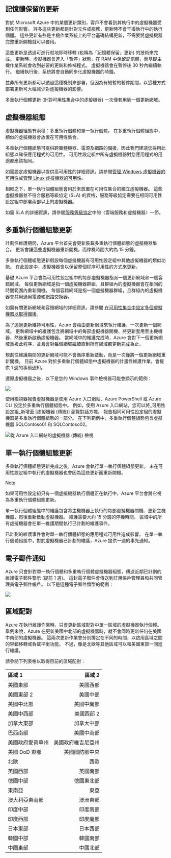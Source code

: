 

## <a name="memory-preserving-updates"></a>記憶體保留的更新
對於 Microsoft Azure 中的某個更新類別，客戶不會看到其執行中的虛擬機器受到任何影響。 許多這些更新都是針對元件或服務，更新時不會干擾執行中的執行個體。 這些更新有些是主機作業系統上的平台基礎結構更新，不需要將虛擬機器完整重新開機就可以套用。

這些更新是透過可進行就地即時移轉 (也稱為「記憶體保留」更新) 的技術來完成。 更新時，虛擬機器會進入「暫停」狀態，在 RAM 中保留記憶體，而基礎主機作業系統會收到必要的更新和修補程式。 虛擬機器會在暫停後 30 秒內繼續執行。 繼續執行後，系統將會自動同步化虛擬機器的時鐘。

並非所有更新都可以透過這種機制來部署，但因為有短暫的暫停期間，以這種方式部署更新可大幅減少對虛擬機器的影響。

多重執行個體更新 (針對可用性集合中的虛擬機器) 一次僅套用到一個更新網域。  

## <a name="virtual-machine-configurations"></a>虛擬機器組態
虛擬機器組態有兩種：多重執行個體和單一執行個體。 在多重執行個體組態中，類似的虛擬機器會放置在可用性集合。

多重執行個體組態可提供跨實體機器、電源及網路的備援，因此我們建議您採用此組態以確保應用程式的可用性。 可用性設定組中所有虛擬機器對您應用程式的用途都應該相同。

如需設定虛擬機器以提供高可用性的詳細資訊，請參閱[管理 Windows 虛擬機器的可用性](../articles/virtual-machines/windows/manage-availability.md?toc=%2fazure%2fvirtual-machines%2fwindows%2ftoc.json)或[管理 Linux 虛擬機器的可用性](../articles/virtual-machines/linux/manage-availability.md?toc=%2fazure%2fvirtual-machines%2flinux%2ftoc.json)。

相較之下，單一執行個體組態會用於未放置在可用性集合的獨立虛擬機器。 這些虛擬機器並不符合服務等級協定 (SLA) 的資格，服務等級協定需要在相同可用性設定組中部署兩部以上的虛擬機器。

如需 SLA 的詳細資訊，請參閱[服務等級協定](https://azure.microsoft.com/support/legal/sla/)中的〈雲端服務和虛擬機器〉一節。

## <a name="multi-instance-configuration-updates"></a>多重執行個體組態更新
計劃性維護期間，Azure 平台首先會更新裝載多重執行個體組態的虛擬機器集合。 更新會讓這些虛擬機器重新開機，而停機時間大約為 15 分鐘。

多重執行個體組態更新假設每個虛擬機器有可用性設定組中其他虛擬機器的類似功能。 在此設定中，虛擬機器會以保留整個程序可用性的方式來更新。

基礎 Azure 平台會為可用性設定組中的每部虛擬機器指派一個更新網域和一個容錯網域。 每個更新網域是指一個虛擬機器群組，且群組內的虛擬機器會在相同的時間範圍內重新開機。 每個容錯網域是指一個虛擬機器群組，且群組內的虛擬機器會共用通用電源和網路交換器。


如需有關更新網域和容錯網域的詳細資訊，請參閱 [在可用性集合中設定多個虛擬機器以取得備援](../articles/virtual-machines/windows/manage-availability.md#configure-multiple-virtual-machines-in-an-availability-set-for-redundancy)。

為了透過更新維持可用性，Azure 會藉由更新網域來執行維護，一次更新一個網域。 更新網域中的維護包含將網域中的每部虛擬機器關機、將更新套用至主機機器，然後重新啟動虛擬機器。 當網域中的維護完成時，Azure 會對下一個更新網域重複此程序，並且會對每個網域繼續直到所有網域都更新完成為止。

規劃性維護期間的更新網域可能不會循序重新啟動，而是一次僅將一個更新網域重新開機。 目前 Azure 對於多重執行個體組態中虛擬機器的計畫性維護作業，會提供 1 週的事前通知。

還原虛擬機器之後，以下是您的 Windows 事件檢視器可能會顯示的範例：

<!--Image reference-->
![][image2]


使用檢視器報告虛擬機器是使用 Azure 入口網站、Azure PowerShell 或 Azure CLI 設定於多重執行個體組態中。 例如，使用 Azure 入口網站，您可以將_可用性設定組_新增至 [虛擬機器 (傳統)] 瀏覽對話方塊。 報告相同可用性設定組的虛擬機器是多重執行個體組態的一部分。 在下列範例中，多重執行個體組態包含虛擬機器 SQLContoso01 和 SQLContoso02。

<!--Image reference-->
  ![從 Azure 入口網站的虛擬機器 (傳統) 檢視][image4]

## <a name="single-instance-configuration-updates"></a>單一執行個體組態更新
多重執行個體組態更新完成之後，Azure 會執行單一執行個體組態更新。 未在可用性設定組中執行的虛擬機器也會因為這些更新而重新開機。

> [!NOTE]
> 如果可用性設定組只有一個虛擬機器執行個體正在執行中，Azure 平台會將它視為多重執行個體組態更新。
>

單一執行個體組態中的維護包含將主機機器上執行的每部虛擬機器關機、更新主機機器，然後重新啟動虛擬機器。 維護需要大約 15 分鐘的停機時間。 區域中的所有虛擬機器會在單一維護期間執行已計劃的維護事件。


已計劃的維護事件會對單一執行個體組態的應用程式可用性造成影響。 在單一執行個體組態中，對於虛擬機器已計劃的維護，Azure 提供一週的事先通知。

## <a name="email-notification"></a>電子郵件通知
Azure 只會針對單一執行個體和多重執行個體虛擬機器組態，傳送近期已計劃的維護電子郵件警示 (提前 1 週)。 這封電子郵件會傳送到訂用帳戶管理員和共同管理員電子郵件帳戶。 以下是這種電子郵件類型的範例：

<!--Image reference-->
![][image1]

## <a name="region-pairs"></a>區域配對

Azure 在執行維護作業時，只會更新區域配對中單一區域的虛擬機器執行個體。 舉例來說，Azure 在更新美國中北部的虛擬機器時，就不會同時更新任何在美國中南部的虛擬機器。 這兩次更新作業會分別排定在不同的時間，以啟用區域之間的容錯移轉或負載平衡功能。 不過，像是北歐等其他區域可以和美國東部一同進行維護。

請參閱下列表格以取得目前的區域配對︰

| 區域 1 | 區域 2 |
|:--- | ---:|
| 美國東部 |美國西部 |
| 美國東部 2 |美國中部 |
| 美國中北部 |美國中南部 |
| 美國中西部 |美國西部 2 |
| 加拿大東部 |加拿大中部 |
| 巴西南部 |美國中南部 |
| 美國政府愛荷華州 |美國政府維吉尼亞州 |
| 美國 DoD 東部 |美國國防部中央 |
| 北歐 |西歐 |
| 英國西部 |英國南部 |
| 德國中部 |德國東北部 |
| 東南亞 |東亞 |
| 澳大利亞東南部 |澳洲東部 |
| 印度中部 |印度南部 |
| 印度西部 |印度南部 |
| 日本東部 |日本西部 |
| 韓國中部 |韓國南部 |
| 中國東部 |中國北部 |


<!--Anchors-->
[image1]: ./media/virtual-machines-common-planned-maintenance/vmplanned1.png
[image2]: ./media/virtual-machines-common-planned-maintenance/EventViewerPostReboot.png
[image3]: ./media/virtual-machines-planned-maintenance/RegionPairs.PNG
[image4]: ./media/virtual-machines-common-planned-maintenance/availabilitysetexample.png


<!--Link references-->
[Virtual Machines Manage Availability]: ../articles/virtual-machines/virtual-machines-windows-hero-tutorial.md

[Understand planned versus unplanned maintenance]: ../articles/virtual-machines/windows/manage-availability.md#Understand-planned-versus-unplanned-maintenance/
